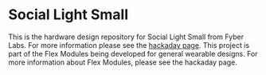 Social Light Small
==================

This is the hardware design repository for Social Light Small from Fyber Labs.  For more information
please see the [hackaday page](http://hackaday.io/project/2754-social-light-flex-module).
This project is part of the Flex Modules being developed
for general wearable designs.  For more information about Flex Modules, please see the hackaday page.

